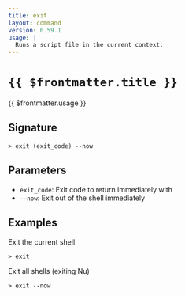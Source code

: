 ```yaml
---
title: exit
layout: command
version: 0.59.1
usage: |
  Runs a script file in the current context.
---
```


# `{{ $frontmatter.title }}`

<div style='white-space: pre-wrap;'>{{ $frontmatter.usage }}</div>

## Signature

```> exit (exit_code) --now```

## Parameters

 -  `exit_code`: Exit code to return immediately with
 -  `--now`: Exit out of the shell immediately

## Examples

Exit the current shell
```shell
> exit
```

Exit all shells (exiting Nu)
```shell
> exit --now
```
